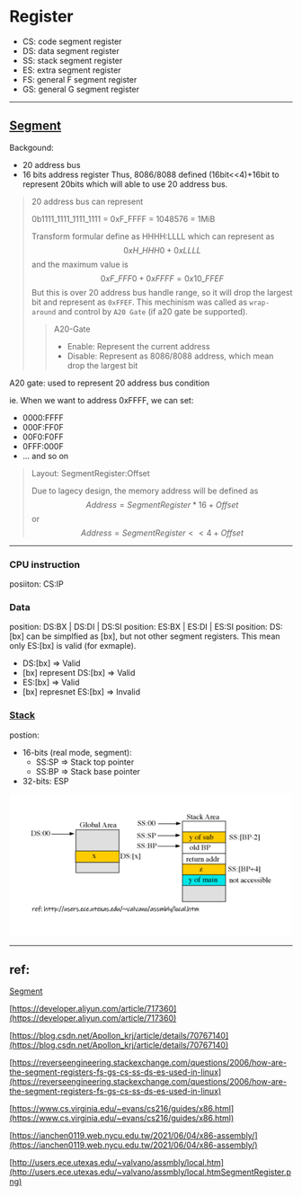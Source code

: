 # Register
 - CS: code segment register
 - DS: data segment register
 - SS: stack segment register
 - ES: extra segment register
 - FS: general F segment register
 - GS: general G segment register

---
## [Segment](https://pages.cs.wisc.edu/~remzi/OSTEP/vm-segmentation.pdf)
Backgound:
 - 20 address bus
 - 16 bits address register
Thus, 8086/8088 defined (16bit<<4)+16bit to represent 20bits which will able to use 20 address bus.

> 20 address bus can represent
>
> 0b1111_1111_1111_1111 = 0xF_FFFF = 1048576 = 1MiB
>
> Transform formular define as HHHH:LLLL which can represent as 
> $$0xH\_HHH0 + 0xLLLL$$
> and the maximum value is
> $$0xF\_FFF0 + 0xFFFF = 0x10\_FFEF$$
> But this is over 20 address bus handle range, so it will drop the largest bit and represent as `0xFFEF`. This mechinism was called as `wrap-around` and control by `A20 Gate` (if a20 gate be supported).
> 
>> A20-Gate
>> - Enable: Represent the current address
>> - Disable: Represent as 8086/8088 address, which mean drop the largest bit

A20 gate: used to represent 20 address bus condition

ie.
When we want to address 0xFFFF, we can set:
 - 0000:FFFF 
 - 000F:FF0F
 - 00F0:F0FF
 - 0FFF:000F
 - ... and so on

> Layout: SegmentRegister:Offset
> 
> Due to lagecy design, the memory address will be defined as 
> $$Address = SegmentRegister*16+Offset$$
> or
> $$Address = SegmentRegister<<4+Offset$$


---
### CPU instruction
posiiton: CS:IP

### Data 
position: DS:BX | DS:DI | DS:SI
position: ES:BX | ES:DI | ES:SI
position: DS:[bx] can be simplfied as [bx], but not other segment registers. This mean only ES:[bx] is valid (for exmaple).

 - DS:[bx] => Valid
 - [bx] represent DS:[bx] => Valid
 - ES:[bx] => Valid
 - [bx] represnet ES:[bx] => Invalid

### [Stack](https://stackoverflow.com/a/8643013)
postion:
 - 16-bits (real mode, segment): 
    - SS:SP => Stack top pointer
    - SS:BP => Stack base pointer
 - 32-bits: ESP

![](./SegmentRegister.png)

---
## ref:

[Segment](https://pages.cs.wisc.edu/~remzi/OSTEP/vm-segmentation.pdf)

[https://developer.aliyun.com/article/717360](https://developer.aliyun.com/article/717360)

[https://blog.csdn.net/Apollon_krj/article/details/70767140](https://blog.csdn.net/Apollon_krj/article/details/70767140)

[https://reverseengineering.stackexchange.com/questions/2006/how-are-the-segment-registers-fs-gs-cs-ss-ds-es-used-in-linux](https://reverseengineering.stackexchange.com/questions/2006/how-are-the-segment-registers-fs-gs-cs-ss-ds-es-used-in-linux)

[https://www.cs.virginia.edu/~evans/cs216/guides/x86.html](https://www.cs.virginia.edu/~evans/cs216/guides/x86.html)


[https://ianchen0119.web.nycu.edu.tw/2021/06/04/x86-assembly/](https://ianchen0119.web.nycu.edu.tw/2021/06/04/x86-assembly/)

[http://users.ece.utexas.edu/~valvano/assmbly/local.htm](http://users.ece.utexas.edu/~valvano/assmbly/local.htmSegmentRegister.png)